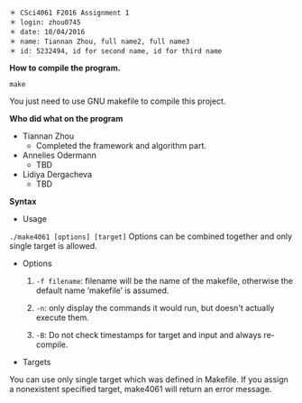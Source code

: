 ~~~
＊ CSci4061 F2016 Assignment 1
＊ login: zhou0745
＊ date: 10/04/2016
＊ name: Tiannan Zhou, full name2, full name3
＊ id: 5232494, id for second name, id for third name
~~~

**How to compile the program.**

~~~
make
~~~

You just need to use GNU makefile to compile this project.

    

**Who did what on the program**
* Tiannan Zhou
    * Completed the framework and algorithm part.
* Annelies Odermann
    * TBD
* Lidiya Dergacheva
    * TBD



**Syntax**

* Usage

 `./make4061 [options] [target]` Options can be combined together and only single target is allowed.

* Options

    1. `-f filename`: filename will be the name of the makefile, otherwise the default name ’makefile’ is assumed.

    2. `-n`: only display the commands it would run, but doesn't actually execute them.

    3. `-B`: Do not check timestamps for target and input and always re-compile.

* Targets

You can use only single target which was defined in Makefile. If you assign a nonexistent specified target, make4061 will return an error message.